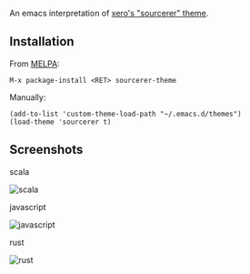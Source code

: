 An emacs interpretation of [xero's "sourcerer" theme](http://sourcerer.xero.nu/).

## Installation ##

From [MELPA](http://melpa.org):

    M-x package-install <RET> sourcerer-theme

Manually:

    (add-to-list 'custom-theme-load-path "~/.emacs.d/themes")
    (load-theme 'sourcerer t)


## Screenshots ##

scala

![scala](http://drop.bryangilbert.com/2h5e.png)


javascript

![javascript](http://drop.bryangilbert.com/Ylkn.png)


rust

![rust](http://drop.bryangilbert.com/1676b.png)

